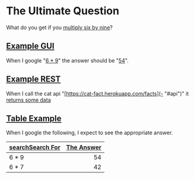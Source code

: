 # The Ultimate Question

What do you get if you [multiply six by nine](http://en.wikipedia.org/wiki/Phrases_from_The_Hitchhiker%27s_Guide_to_the_Galaxy#Answer_to_the_Ultimate_Question_of_Life.2C_the_Universe.2C_and_Everything_.2842.29)? 

## [Example GUI](-)
When I google "[6 * 9](- "searchFor(#TEXT)")" the answer should be "[54](- "c:assertEquals=getCalculatorResult()")".

## [Example REST](-)
When I call the cat api "[https://cat-fact.herokuapp.com/facts](- "#api")" it [returns some data](- "c:assertTrue=makeRestCall(#api)")

## [Table Example](-)
When I google the following, I expect to see the appropriate answer.

| [search][][Search For][] | [The Answer][] |
| ------------------------ | -------------: |
| 6 * 9                    | 54             |
| 6 * 7                    | 42             |

[Search For]: - "#searchFor"
[search]: - "#result = searchForTopic(#searchFor)"
[The Answer]: - "?=#result"
